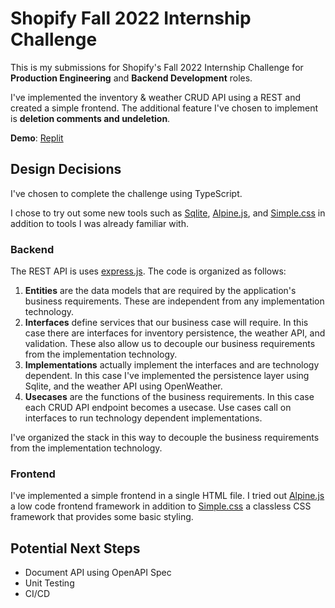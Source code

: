 # Shopify Fall 2022 Internship Challenge

This is my submissions for Shopify's Fall 2022 Internship Challenge for **Production Engineering** and **Backend Development** roles.

I've implemented the inventory & weather CRUD API using a REST and created a simple frontend. The additional feature I've chosen to implement is **deletion comments and undeletion**.

**Demo**: [Replit](https://replit.com/@MichaelLai9/shopify-fall-2022)

## Design Decisions

I've chosen to complete the challenge using TypeScript.

I chose to try out some new tools such as [Sqlite](https://www.sqlite.org/index.html), [Alpine.js](https://alpinejs.dev/), and [Simple.css](https://simplecss.org/) in addition to tools I was already familiar with.

### Backend

The REST API is uses [express.js](https://expressjs.com/). The code is organized as follows:

1. **Entities** are the data models that are required by the application's business requirements. These are independent from any implementation technology.
2. **Interfaces** define services that our business case will require. In this case there are interfaces for inventory persistence, the weather API, and validation. These also allow us to decouple our business requirements from the implementation technology.
3. **Implementations** actually implement the interfaces and are technology dependent. In this case I've implemented the persistence layer using Sqlite, and the weather API using OpenWeather.
4. **Usecases** are the functions of the business requirements. In this case each CRUD API endpoint becomes a usecase. Use cases call on interfaces to run technology dependent implementations.

I've organized the stack in this way to decouple the business requirements from the implementation technology.

### Frontend

I've implemented a simple frontend in a single HTML file. I tried out [Alpine.js](https://alpinejs.dev/) a low code frontend framework in addition to [Simple.css](https://simplecss.org/) a classless CSS framework that provides some basic styling.

## Potential Next Steps

- Document API using OpenAPI Spec
- Unit Testing
- CI/CD
